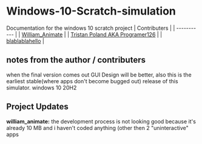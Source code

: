 # Windows-10-Scratch-simulation
Documentation for the windows 10 scratch project
 	| Contributers |
| ----------- |
| [William_Animate](https://scratch.mit.edu/users/william_animate/) |
| [Tristan Poland AKA Programer126](https://scratch.mit.edu/users/programer126/) |
| [blablablahello](https://scratch.mit.edu/users/blablablahello/) |

## notes from the author / contributers

when the final version comes out GUI Design will be better, also this is the earliest stable(where apps don't become bugged out) release of this simulator. windows 10 20H2



## Project Updates

**william_animate:** the development process is not looking good because it's already 10 MB and i haven't coded anything (other then 2 "uninteractive" apps

